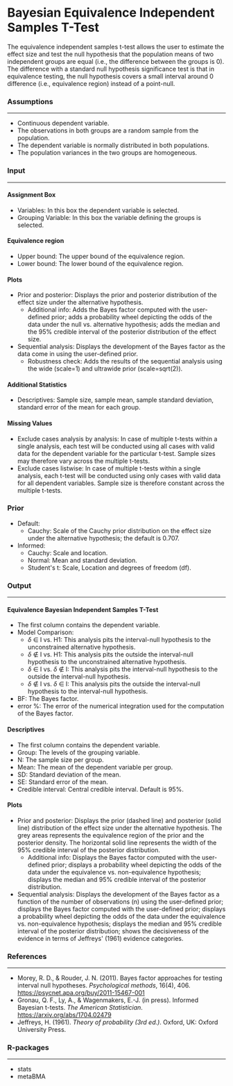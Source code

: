 Bayesian Equivalence Independent Samples T-Test
===

The equivalence independent samples t-test allows the user to estimate the effect size and test the null hypothesis that the population means of two independent groups are equal (i.e., the difference between the groups is 0). The difference with a standard null hypothesis significance test is that in equivalence testing, the null hypothesis covers a small interval around 0 difference (i.e., equivalence region) instead of a point-null.

### Assumptions
---
- Continuous dependent variable.
- The observations in both groups are a random sample from the population.
- The dependent variable is normally distributed in both populations.
- The population variances in the two groups are homogeneous.

### Input
---

#### Assignment Box
- Variables: In this box the dependent variable is selected.
- Grouping Variable: In this box the variable defining the groups is selected.

#### Equivalence region
- Upper bound: The upper bound of the equivalence region.
- Lower bound: The lower bound of the equivalence region.

#### Plots
- Prior and posterior: Displays the prior and posterior distribution of the effect size under the alternative hypothesis.
  - Additional info: Adds the Bayes factor computed with the user-defined prior; adds a probability wheel depicting the odds of the data under the null vs. alternative hypothesis; adds the median and the 95% credible interval of the posterior distribution of the effect size.
- Sequential analysis: Displays the development of the Bayes factor as the data come in using the user-defined prior.
  - Robustness check: Adds the results of the sequential analysis using the wide (scale=1) and ultrawide prior (scale=sqrt(2)).

#### Additional Statistics
- Descriptives: Sample size, sample mean, sample standard deviation, standard error of the mean for each group.

#### Missing Values
- Exclude cases analysis by analysis: In case of multiple t-tests within a single analysis, each test will be conducted using all cases with valid data for the dependent variable for the particular t-test. Sample sizes may therefore vary across the multiple t-tests.
- Exclude cases listwise: In case of multiple t-tests within a single analysis, each t-test will be conducted using only cases with valid data for all dependent variables. Sample size is therefore constant across the multiple t-tests.

### Prior
- Default:
  - Cauchy: Scale of the Cauchy prior distribution on the effect size under the alternative hypothesis; the default is 0.707.
- Informed:
  - Cauchy: Scale and location.
  - Normal: Mean and standard deviation.
  - Student's t: Scale, Location and degrees of freedom (df).

### Output
---

#### Equivalence Bayesian Independent Samples T-Test
- The first column contains the dependent variable.
- Model Comparison:
  - $\delta$ $\in$ I vs. H1: This analysis pits the interval-null hypothesis to the unconstrained alternative hypothesis.
  - $\delta$ $\notin$ I vs. H1: This analysis pits the outside the interval-null hypothesis to the unconstrained alternative hypothesis.
  - $\delta$ $\in$ I vs. $\delta$ $\notin$ I: This analysis pits the interval-null hypothesis to the outside the interval-null hypothesis.
  - $\delta$ $\notin$ I vs. $\delta$ $\in$ I: This analysis pits the outside the interval-null hypothesis to the interval-null hypothesis.
- BF: The Bayes factor.
- error %: The error of the numerical integration used for the computation of the Bayes factor.

#### Descriptives
- The first column contains the dependent variable.
- Group: The levels of the grouping variable.
- N: The sample size per group.
- Mean: The mean of the dependent variable per group.
- SD: Standard deviation of the mean.
- SE: Standard error of the mean.
- Credible interval: Central credible interval. Default is 95%.

#### Plots
- Prior and posterior: Displays the prior (dashed line) and posterior (solid line) distribution of the effect size under the alternative hypothesis. The grey areas represents the equivalence region of the prior and the posterior density. The horizontal solid line represents the width of the 95% credible interval of the posterior distribution.
  - Additional info: Displays the Bayes factor computed with the user-defined prior; displays a probability wheel depicting the odds of the data under the equivalence vs. non-equivalence hypothesis; displays the median and 95% credible interval of the posterior distribution.
- Sequential analysis: Displays the development of the Bayes factor as a function of the number of observations (n) using the user-defined prior; displays the Bayes factor computed with the user-defined prior; displays a probability wheel depicting the odds of the data under the equivalence vs. non-equivalence hypothesis; displays the median and 95% credible interval of the posterior distribution; shows the decisiveness of the evidence in terms of Jeffreys' (1961) evidence categories.

### References
---
- Morey, R. D., & Rouder, J. N. (2011). Bayes factor approaches for testing interval null hypotheses. *Psychological methods*, 16(4), 406. <a href="https://psycnet.apa.org/buy/2011-15467-001">https://psycnet.apa.org/buy/2011-15467-001</a>
- Gronau, Q. F., Ly, A., & Wagenmakers, E.-J. (in press). Informed Bayesian t-tests. *The American Statistician*. <a href="https://arxiv.org/abs/1704.02479">https://arxiv.org/abs/1704.02479</a>
- Jeffreys, H. (1961).  *Theory of probability (3rd ed.)*. Oxford, UK: Oxford University Press.

### R-packages
---
- stats
- metaBMA
